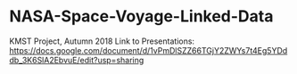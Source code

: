 # NASA-Space-Voyage-Linked-Data
KMST Project, Autumn 2018
Link to Presentations: https://docs.google.com/document/d/1vPmDlSZZ66TGjY2ZWYs7t4Eg5YDddb_3K6SlA2EbvuE/edit?usp=sharing
